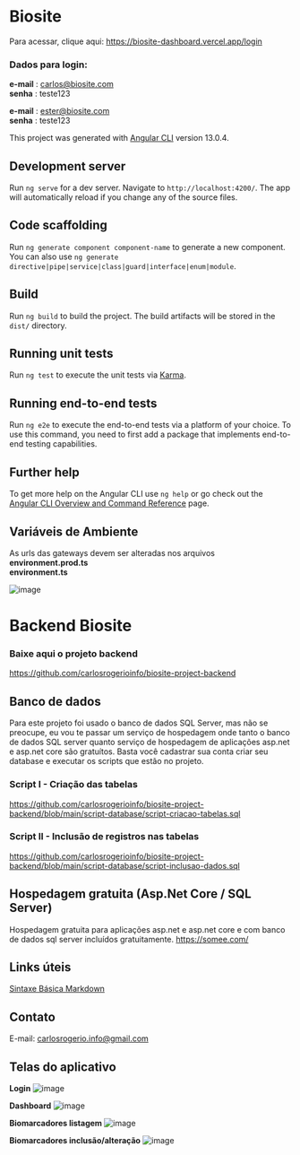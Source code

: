 # Biosite

Para acessar, clique aqui: https://biosite-dashboard.vercel.app/login <br/>

### Dados para login:<br/>

**e-mail** : carlos@biosite.com<br/>
**senha** : teste123

**e-mail** : ester@biosite.com<br/>
**senha** : teste123

This project was generated with [Angular CLI](https://github.com/angular/angular-cli) version 13.0.4.

## Development server

Run `ng serve` for a dev server. Navigate to `http://localhost:4200/`. The app will automatically reload if you change any of the source files.

## Code scaffolding

Run `ng generate component component-name` to generate a new component. You can also use `ng generate directive|pipe|service|class|guard|interface|enum|module`.

## Build

Run `ng build` to build the project. The build artifacts will be stored in the `dist/` directory.

## Running unit tests

Run `ng test` to execute the unit tests via [Karma](https://karma-runner.github.io).

## Running end-to-end tests

Run `ng e2e` to execute the end-to-end tests via a platform of your choice. To use this command, you need to first add a package that implements end-to-end testing capabilities.

## Further help

To get more help on the Angular CLI use `ng help` or go check out the [Angular CLI Overview and Command Reference](https://angular.io/cli) page.

## Variáveis de Ambiente

As urls das gateways devem ser alteradas nos arquivos 
**environment.prod.ts**<br/>
**environment.ts**

![image](https://user-images.githubusercontent.com/72615280/184627551-9c01c62d-26c1-474f-b65e-d6dd4e84e6df.png)

# Backend Biosite

### Baixe aqui o projeto backend
https://github.com/carlosrogerioinfo/biosite-project-backend

## Banco de dados

Para este projeto foi usado o banco de dados SQL Server, mas não se preocupe, eu vou te passar um serviço de hospedagem onde tanto o banco de dados SQL server quanto serviço de hospedagem de aplicações asp.net e asp.net core são gratuítos. Basta você cadastrar sua conta criar seu database e executar os scripts que estão no projeto.

### Script I - Criação das tabelas <br/>
https://github.com/carlosrogerioinfo/biosite-project-backend/blob/main/script-database/script-criacao-tabelas.sql

### Script II - Inclusão de registros nas tabelas <br/>
https://github.com/carlosrogerioinfo/biosite-project-backend/blob/main/script-database/script-inclusao-dados.sql


## Hospedagem gratuita (Asp.Net Core / SQL Server)

Hospedagem gratuita para aplicações asp.net e asp.net core e com banco de dados sql server incluídos gratuitamente.
<a href="https://somee.com/" target="_blank">https://somee.com/</a>

## Links úteis
<a href="https://www.markdownguide.org/basic-syntax/#overview" target="_blank">Sintaxe Básica Markdown</a>

## Contato
E-mail: carlosrogerio.info@gmail.com <br/>

## Telas do aplicativo

**Login**
![image](https://user-images.githubusercontent.com/72615280/184629235-83a62ca8-052f-4fde-bab8-07b9da8d4996.png)

**Dashboard**
![image](https://user-images.githubusercontent.com/72615280/184629316-e9016a13-cb94-4ee5-9e74-a96de53e7a45.png)

**Biomarcadores listagem**
![image](https://user-images.githubusercontent.com/72615280/184631081-045a9f9c-0305-4318-a786-f2e8b6827f7c.png)

**Biomarcadores inclusão/alteração**
![image](https://user-images.githubusercontent.com/72615280/184631181-3f1d97a7-9b76-4d1e-8b70-9be2e1ce6d64.png)



